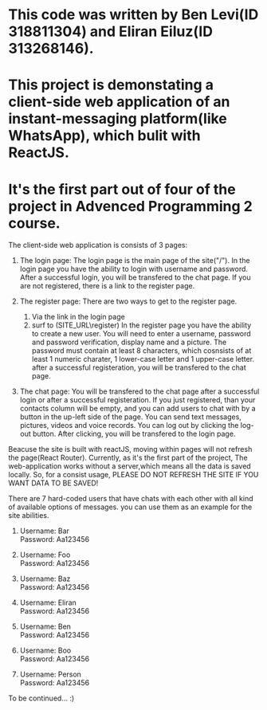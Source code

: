 # This code was written by Ben Levi(ID 318811304) and Eliran Eiluz(ID 313268146). 
# This project is demonstating a client-side web application of an instant-messaging platform(like WhatsApp), which bulit with ReactJS.
# It's the first part out of four of the project in Advenced Programming 2 course.


The client-side web application is consists of 3 pages:

1. The login page:
   The login page is the main page of the site("/"). In the login page you have the ability to login with username and password. After a successful login, you
   will be transfered to the chat page. If you are not registered, there is a link to the register page.
   
2. The register page:
   There are two ways to get to the register page. 
   1. Via the link in the login page
   2. surf to (SITE_URL\register)
   In the register page you have the ability to create a new user. You will need to enter a username, password and password verification, display name and a picture.
   The password must contain at least 8 characters, which cosnsists of at least 1 numeric charater, 1 lower-case letter and 1 upper-case letter.
   after a successful registeration, you will be transfered to the chat page.
   
 3. The chat page:
    You will be transfered to the chat page after a successful login or after a successful registeration. If you just registered, than your contacts column will be empty, 
    and you can add users to chat with by a button in the up-left side of the page. You can send text messages, pictures, videos and voice records.
    You can log out by clicking the log-out button. After clicking, you will be transfered to the login page.

Beacuse the site is built with reactJS, moving within pages will not refresh the page(React Router). Currently, as it's the first part of the project, 
The web-application works without a server,which means all the data is saved locally.
So, for a consist usage, PLEASE DO NOT REFRESH THE SITE IF YOU WANT DATA TO BE SAVED!

There are 7 hard-coded users that have chats with each other with all kind of available options of messages. you can use them as an example for the site abilities.

1. Username: Bar<br />
Password: Aa123456

2. Username: Foo<br />
Password: Aa123456

3. Username: Baz<br />
Password: Aa123456

4. Username: Eliran<br />
Password: Aa123456

5. Username: Ben<br />
Password: Aa123456

6. Username: Boo<br />
Password: Aa123456

7. Username: Person<br />
Password: Aa123456

To be continued... :)
